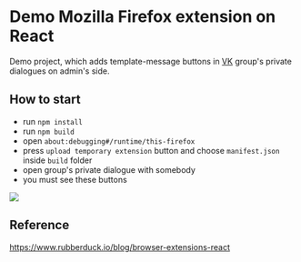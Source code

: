 # Demo Mozilla Firefox extension on React

Demo project, which adds template-message buttons in [VK](https://vk.com/) group's private dialogues on admin's side.

## How to start
- run `npm install`
- run `npm build`
- open `about:debugging#/runtime/this-firefox`
- press `upload temporary extension` button and choose `manifest.json` inside `build` folder
- open group's private dialogue with somebody
- you must see these buttons

![](https://i.imgur.com/0h2uFAJ.png)
## Reference
https://www.rubberduck.io/blog/browser-extensions-react
